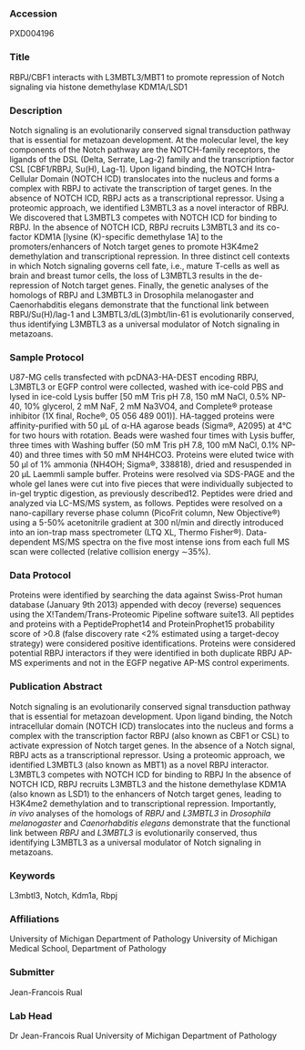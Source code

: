 ### Accession
PXD004196

### Title
RBPJ/CBF1 interacts with L3MBTL3/MBT1 to promote repression of Notch signaling via histone demethylase KDM1A/LSD1

### Description
Notch signaling is an evolutionarily conserved signal transduction pathway that is essential for metazoan development. At the molecular level, the key components of the Notch pathway are the NOTCH-family receptors, the ligands of the DSL (Delta, Serrate, Lag-2) family and the transcription factor CSL [CBF1/RBPJ, Su(H), Lag-1]. Upon ligand binding, the NOTCH Intra-Cellular Domain (NOTCH ICD) translocates into the nucleus and forms a complex with RBPJ to activate the transcription of target genes. In the absence of NOTCH ICD, RBPJ acts as a transcriptional repressor. Using a proteomic approach, we identified L3MBTL3 as a novel interactor of RBPJ. We discovered that L3MBTL3 competes with NOTCH ICD for binding to RBPJ. In the absence of NOTCH ICD, RBPJ recruits L3MBTL3 and its co-factor KDM1A [lysine (K)-specific demethylase 1A] to the promoters/enhancers of Notch target genes to promote H3K4me2 demethylation and transcriptional repression. In three distinct cell contexts in which Notch signaling governs cell fate, i.e., mature T-cells as well as brain and breast tumor cells, the loss of L3MBTL3 results in the de-repression of Notch target genes. Finally, the genetic analyses of the homologs of RBPJ and L3MBTL3 in Drosophila melanogaster and Caenorhabditis elegans demonstrate that the functional link between RBPJ/Su(H)/lag-1 and L3MBTL3/dL(3)mbt/lin-61 is evolutionarily conserved, thus identifying L3MBTL3 as a universal modulator of Notch signaling in metazoans.

### Sample Protocol
U87-MG cells transfected with pcDNA3-HA-DEST encoding RBPJ, L3MBTL3 or EGFP control were collected, washed with ice-cold PBS and lysed in ice-cold Lysis buffer [50 mM Tris pH 7.8, 150 mM NaCl, 0.5% NP-40, 10% glycerol, 2 mM NaF, 2 mM Na3VO4, and Complete® protease inhibitor (1X final, Roche®, 05 056 489 001)]. HA-tagged proteins were affinity-purified with 50 μL of α-HA agarose beads (Sigma®, A2095) at 4°C for two hours with rotation. Beads were washed four times with Lysis buffer, three times with Washing buffer (50 mM Tris pH 7.8, 100 mM NaCl, 0.1% NP-40) and three times with 50 mM NH4HCO3. Proteins were eluted twice with 50 µl of 1% ammonia (NH4OH; Sigma®, 338818), dried and resuspended in 20 μL Laemmli sample buffer. Proteins were resolved via SDS-PAGE and the whole gel lanes were cut into five pieces that were individually subjected to in-gel tryptic digestion, as previously described12. Peptides were dried and analyzed via LC-MS/MS system, as follows. Peptides were resolved on a nano-capillary reverse phase column (PicoFrit column, New Objective®) using a 5-50% acetonitrile gradient at 300 nl/min and directly introduced into an ion-trap mass spectrometer (LTQ XL, Thermo Fisher®). Data-dependent MS/MS spectra on the five most intense ions from each full MS scan were collected (relative collision energy ∼35%).

### Data Protocol
Proteins were identified by searching the data against Swiss-Prot human database (January 9th 2013) appended with decoy (reverse) sequences using the X!Tandem/Trans-Proteomic Pipeline software suite13. All peptides and proteins with a PeptideProphet14 and ProteinProphet15 probability score of >0.8 (false discovery rate <2% estimated using a target-decoy strategy) were considered positive identifications. Proteins were considered potential RBPJ interactors if they were identified in both duplicate RBPJ AP-MS experiments and not in the EGFP negative AP-MS control experiments.

### Publication Abstract
Notch signaling is an evolutionarily conserved signal transduction pathway that is essential for metazoan development. Upon ligand binding, the Notch intracellular domain (NOTCH ICD) translocates into the nucleus and forms a complex with the transcription factor RBPJ (also known as CBF1 or CSL) to activate expression of Notch target genes. In the absence of a Notch signal, RBPJ acts as a transcriptional repressor. Using a proteomic approach, we identified L3MBTL3 (also known as MBT1) as a novel RBPJ interactor. L3MBTL3 competes with NOTCH ICD for binding to RBPJ In the absence of NOTCH ICD, RBPJ recruits L3MBTL3 and the histone demethylase KDM1A (also known as LSD1) to the enhancers of Notch target genes, leading to H3K4me2 demethylation and to transcriptional repression. Importantly, <i>in&#xa0;vivo</i> analyses of the homologs of <i>RBPJ</i> and <i>L3MBTL3</i> in <i>Drosophila melanogaster</i> and <i>Caenorhabditis elegans</i> demonstrate that the functional link between <i>RBPJ</i> and <i>L3MBTL3</i> is evolutionarily conserved, thus identifying L3MBTL3 as a universal modulator of Notch signaling in metazoans.

### Keywords
L3mbtl3, Notch, Kdm1a, Rbpj

### Affiliations
University of Michigan Department of Pathology
University of Michigan Medical School, Department of Pathology

### Submitter
Jean-Francois Rual

### Lab Head
Dr Jean-Francois Rual
University of Michigan Department of Pathology


